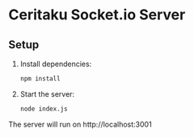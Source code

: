 # Ceritaku Socket.io Server

## Setup

1. Install dependencies:
   ```bash
   npm install
   ```
2. Start the server:
   ```bash
   node index.js
   ```

The server will run on http://localhost:3001